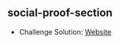 ## social-proof-section

- Challenge Solution: [Website](https://alejandrojust.github.io/frontendmentor/social-proof-section/)
